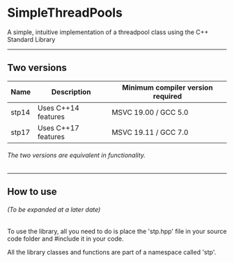# SimpleThreadPools

A simple, intuitive implementation of a threadpool class using the C++ Standard Library
  
---

## Two versions

|Name|Description|Minimum compiler version required|
|---|---|---|
|stp14|Uses C++14 features|MSVC 19.00 / GCC 5.0|
|stp17|Uses C++17 features|MSVC 19.11 / GCC 7.0|

###### *The two versions are equivalent in functionality.*

---

## How to use

###### (To be expanded at a later date)

To use the library, all you need to do is place the 'stp.hpp' file in your source code folder and \#include it in your code.

All the library classes and functions are part of a namespace called 'stp'.
